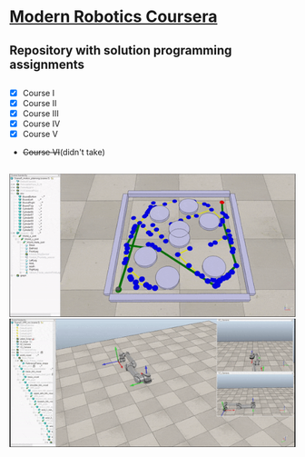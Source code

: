 # <a href="https://www.coursera.org/specializations/modernrobotics">Modern Robotics Coursera</a>
## Repository with solution programming assignments

##
- [x] Course I
- [x] Course II
- [x] Course III
- [x] Course IV
- [x] Course V
- ~~Course VI~~(didn't take)

## 
<img src="resource/rrt.gif">

<img src="resource/arm.gif">

